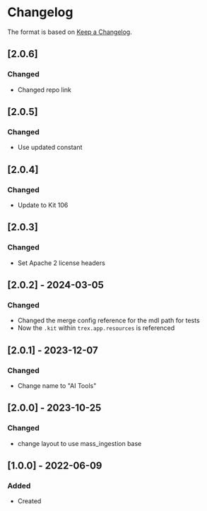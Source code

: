 # Changelog
The format is based on [Keep a Changelog](https://keepachangelog.com/en/1.0.0/).

## [2.0.6]
### Changed
- Changed repo link

## [2.0.5]
### Changed
- Use updated constant

## [2.0.4]
### Changed
- Update to Kit 106

## [2.0.3]
### Changed
- Set Apache 2 license headers

## [2.0.2] - 2024-03-05
### Changed
- Changed the merge config reference for the mdl path for tests
- Now the `.kit` within `trex.app.resources` is referenced

## [2.0.1] - 2023-12-07
### Changed
- Change name to "AI Tools"

## [2.0.0] - 2023-10-25
### Changed
- change layout to use mass_ingestion base


## [1.0.0] - 2022-06-09
### Added
- Created
